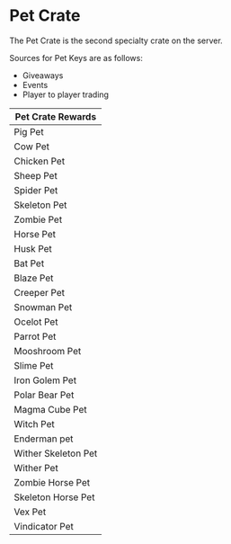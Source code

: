 
# Pet Crate

The Pet Crate is the second specialty crate on the server. 

Sources for Pet Keys are as follows:

* Giveaways
* Events
* Player to player trading

| Pet Crate Rewards |
| -- |
| Pig Pet
| Cow Pet
| Chicken Pet
| Sheep Pet
| Spider Pet
| Skeleton Pet
| Zombie Pet
| Horse Pet
| Husk Pet
| Bat Pet
| Blaze Pet
| Creeper Pet
| Snowman Pet
| Ocelot Pet
| Parrot Pet
| Mooshroom Pet
| Slime Pet
| Iron Golem Pet
| Polar Bear Pet
| Magma Cube Pet
| Witch Pet
| Enderman pet
| Wither Skeleton Pet
| Wither Pet
| Zombie Horse Pet
| Skeleton Horse Pet
| Vex Pet
| Vindicator Pet
